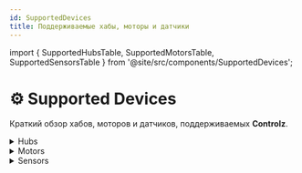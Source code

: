```yaml
---
id: SupportedDevices
title: Поддерживаемые хабы, моторы и датчики
---
```


import { SupportedHubsTable, SupportedMotorsTable, SupportedSensorsTable } from '@site/src/components/SupportedDevices';

# ⚙️ Supported Devices

Краткий обзор хабов, моторов и датчиков, поддерживаемых  **Controlz**.

<details>
<summary>Hubs</summary>
<SupportedHubsTable />
</details>

<details>
<summary>Motors</summary>
<SupportedMotorsTable />
</details>

<details>
<summary>Sensors</summary>
<SupportedSensorsTable />
</details>